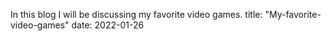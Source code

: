 In this blog I will be discussing my favorite video games.
title: "My-favorite-video-games"
date: 2022-01-26

